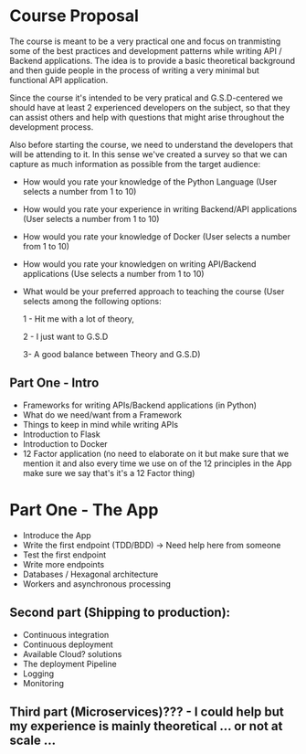 # Course Proposal

The course is meant to be a very practical one and focus on tranmisting some of the best practices and development patterns while   writing API / Backend applications. The idea is to provide a basic theoretical background and then guide people in the process of writing a very minimal but functional API application. 

Since the course it's intended to be very pratical and G.S.D-centered we should have at least 2 experienced developers on the subject, so that they can assist others and help with questions that might arise throughout the development process.

Also before starting the course, we need to understand the developers that will be attending to it. In this sense we've created a survey so that we can capture as much information as possible from the target audience:

- How would you rate your knowledge of the Python Language (User selects a number from 1 to 10)
- How would you rate your experience in writing Backend/API applications (User selects a number from 1 to 10)
- How would you rate your knowledge of Docker (User selects a number from 1 to 10)
- How would you rate your knowledgen on writing API/Backend applications (Use selects a number from 1 to 10)
- What would be your preferred approach to teaching the course (User selects among the following options:

    1 - Hit me with a lot of theory, 
    
    2 - I just want to G.S.D 
    
    3- A good balance between Theory and G.S.D)


## Part One - Intro
- Frameworks for writing APIs/Backend applications (in Python)
- What do we need/want from a Framework
- Things to keep in mind while writing APIs
- Introduction to Flask
- Introduction to Docker
- 12 Factor application (no need to elaborate on it but make sure that we mention it and also every time we use on of the 12 principles in the App make sure we say that's it's a 12 Factor thing)

# Part One - The App
- Introduce the App
- Write the first endpoint  (TDD/BDD) -> Need help here from someone
- Test the first endpoint
- Write more endpoints
- Databases / Hexagonal architecture
- Workers and asynchronous processing 

## Second part (Shipping to production):

- Continuous integration
- Continuous deployment
- Available Cloud? solutions 
- The deployment Pipeline
- Logging 
- Monitoring 

## Third part (Microservices)??? - I could help but my experience is mainly theoretical … or not at scale ...
